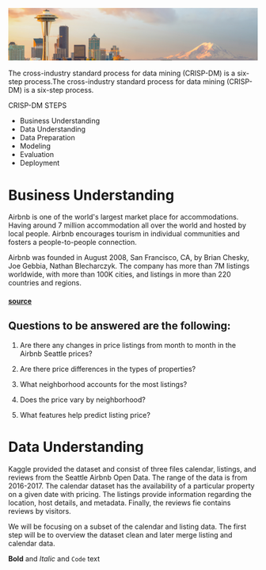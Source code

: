 ![Seattle](https://github.com/chrisestevez/chrisestevez.github.io/blob/master/imgs/dataset-cover.jpg)


The cross-industry standard process for data mining (CRISP-DM) is a six-step process.The cross-industry standard process for data mining (CRISP-DM) is a six-step process.

CRISP-DM STEPS
* Business Understanding
* Data Understanding
* Data Preparation
* Modeling
* Evaluation
* Deployment

# Business Understanding

Airbnb is one of the world's largest market place for accommodations. Having around 7 million accommodation all over the world and hosted by local people. Airbnb encourages tourism in individual communities and fosters a  people-to-people connection.

Airbnb was founded in August 2008, San Francisco, CA, by Brian Chesky, Joe Gebbia, Nathan Blecharczyk. The company has more than 7M listings worldwide, with more than 100K cities, and listings in more than 220 countries and regions.
#### [source](http://airbnb.com)



## Questions to be answered are the following:

1. Are there any changes in price listings from month to month in the Airbnb Seattle prices?

2. Are there price differences in the types of properties?

3. What neighborhood accounts for the most listings?

4. Does the price vary by neighborhood?

5. What features help predict listing price?




# Data Understanding

Kaggle provided the dataset and consist of three files calendar, listings, and reviews from the Seattle Airbnb Open Data. The range of the data is from 2016-2017. The calendar dataset has the availability of a particular property on a given date with pricing. The listings provide information regarding the location, host details, and metadata. Finally, the reviews fie contains reviews by visitors.

We will be focusing on a subset of the calendar and listing data. The first step will be to overview the dataset clean and later merge listing and calendar data.

**Bold** and _Italic_ and `Code` text





